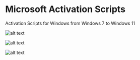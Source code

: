 # Microsoft Activation Scripts
Activation Scripts for Windows from Windows 7 to Windows 11

![alt text](https://scontent-mxp1-1.xx.fbcdn.net/v/t39.30808-6/273206540_491104682576353_7466969408268869575_n.jpg?_nc_cat=107&ccb=1-5&_nc_sid=730e14&_nc_ohc=bUBoJ9SSz3sAX8a_z8n&_nc_ht=scontent-mxp1-1.xx&oh=00_AT_9N8FfYFgtB1Uubz-KjVeuMFdaxod14Pll8WNMm585ig&oe=62016746)

![alt text](https://i.imgur.com/lhKZFxu.png)

![alt text](https://i.imgur.com/pgMMPvK.png)

